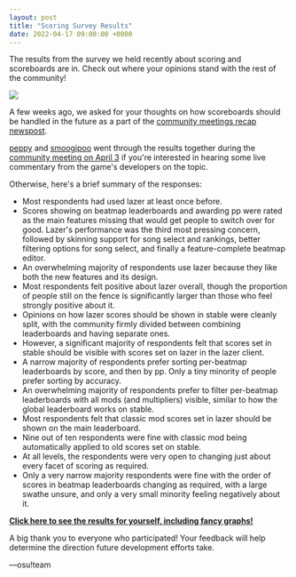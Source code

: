 ```yaml
---
layout: post
title: "Scoring Survey Results"
date: 2022-04-17 09:00:00 +0000
---
```


The results from the survey we held recently about scoring and scoreboards are in. Check out where your opinions stand with the rest of the community!

![](https://assets.ppy.sh/media/generic-header.png)

A few weeks ago, we asked for your thoughts on how scoreboards should be handled in the future as a part of the [community meetings recap newspost](https://osu.ppy.sh/home/news/2022-03-07-community-meetings-recap).

[peppy](https://osu.ppy.sh/users/2) and [smoogipoo](https://osu.ppy.sh/users/1040328) went through the results together during the [community meeting on April 3](/wiki/Community/osu!_community_meetings) if you're interested in hearing some live commentary from the game's developers on the topic.

Otherwise, here's a brief summary of the responses:

- Most respondents had used lazer at least once before.
- Scores showing on beatmap leaderboards and awarding pp were rated as the main features missing that would get people to switch over for good. Lazer's performance was the third most pressing concern, followed by skinning support for song select and rankings, better filtering options for song select, and finally a feature-complete beatmap editor.
- An overwhelming majority of respondents use lazer because they like both the new features and its design.
- Most respondents felt positive about lazer overall, though the proportion of people still on the fence is significantly larger than those who feel strongly positive about it.
- Opinions on how lazer scores should be shown in stable were cleanly split, with the community firmly divided between combining leaderboards and having separate ones.
- However, a significant majority of respondents felt that scores set in stable should be visible with scores set on lazer in the lazer client.
- A narrow majority of respondents prefer sorting per-beatmap leaderboards by score, and then by pp. Only a tiny minority of people prefer sorting by accuracy.
- An overwhelming majority of respondents prefer to filter per-beatmap leaderboards with all mods (and multipliers) visible, similar to how the global leaderboard works on stable.
- Most respondents felt that classic mod scores set in lazer should be shown on the main leaderboard.
- Nine out of ten respondents were fine with classic mod being automatically applied to old scores set on stable.
- At all levels, the respondents were very open to changing just about every facet of scoring as required.
- Only a very narrow majority respondents were fine with the order of scores in beatmap leaderboards changing as required, with a large swathe unsure, and only a very small minority feeling negatively about it.

[**Click here to see the results for yourself, including fancy graphs!**](https://docs.google.com/forms/d/1jAWlFkjECDftXJ7iZFgipH1sJuwYDvPtF0CuaciFiW8/viewanalytics)

A big thank you to everyone who participated! Your feedback will help determine the direction future development efforts take.

—osu!team
